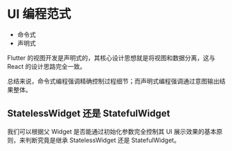 # UI 编程范式

* 命令式
* 声明式

Flutter 的视图开发是声明式的，其核心设计思想就是将视图和数据分离，这与 React 的设计思路完全一致。

总结来说，命令式编程强调精确控制过程细节；而声明式编程强调通过意图输出结果整体。

## StatelessWidget 还是 StatefulWidget

我们可以根据父 Widget 是否能通过初始化参数完全控制其 UI 展示效果的基本原则，来判断究竟是继承 StatelessWidget 还是 StatefulWidget。
